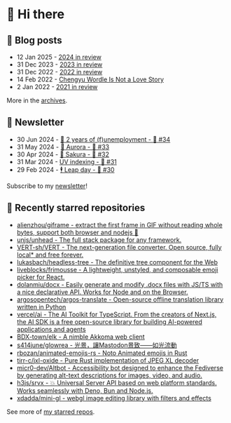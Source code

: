 # 👋 Hi there

## 📝 Blog posts

<!-- feed start -->
- 12 Jan 2025 - [2024 in review](https://cheeaun.com/blog/2025/01/2024-in-review/)
- 31 Dec 2023 - [2023 in review](https://cheeaun.com/blog/2023/12/2023-in-review/)
- 31 Dec 2022 - [2022 in review](https://cheeaun.com/blog/2022/12/2022-in-review/)
- 14 Feb 2022 - [Chengyu Wordle Is Not a Love Story](https://cheeaun.com/blog/2022/02/chengyu-wordle-is-not-a-love-story/)
- 2 Jan 2022 - [2021 in review](https://cheeaun.com/blog/2022/01/2021-in-review/)
<!-- feed end -->

More in the [archives](https://cheeaun.com/blog/archives/).

## 📰 Newsletter

<!-- newsletter start -->
- 30 Jun 2024 - [🎂 2 years of (f)unemployment - 🥫 #34](https://cheeaun.substack.com/p/2-years-of-funemployment-34)
- 31 May 2024 - [🌌 Aurora - 🥫 #33](https://cheeaun.substack.com/p/aurora-33)
- 30 Apr 2024 - [🌸 Sakura - 🥫 #32](https://cheeaun.substack.com/p/sakura-32)
- 31 Mar 2024 - [UV indexing - 🥫 #31](https://cheeaun.substack.com/p/uv-indexing-31)
- 29 Feb 2024 - [🕴️ Leap day - 🥫 #30](https://cheeaun.substack.com/p/leap-day-30)
<!-- newsletter end -->

Subscribe to my [newsletter](https://cheeaun.substack.com/)!

## 🌟 Recently starred repositories

<!-- starred repos start -->
- [alienzhou/giframe - extract the first frame in GIF without reading whole bytes,  support both browser and nodejs  📸](https://github.com/alienzhou/giframe)
- [unjs/unhead - The full stack <head> package for any framework.](https://github.com/unjs/unhead)
- [VERT-sh/VERT - The next-generation file converter. Open source, fully local* and free forever.](https://github.com/VERT-sh/VERT)
- [lukasbach/headless-tree - The definitive tree component for the Web](https://github.com/lukasbach/headless-tree)
- [liveblocks/frimousse - A lightweight, unstyled, and composable emoji picker for React.](https://github.com/liveblocks/frimousse)
- [dolanmiu/docx - Easily generate and modify .docx files with JS/TS with a nice declarative API. Works for Node and on the Browser.](https://github.com/dolanmiu/docx)
- [argosopentech/argos-translate - Open-source offline translation library written in Python](https://github.com/argosopentech/argos-translate)
- [vercel/ai - The AI Toolkit for TypeScript. From the creators of Next.js, the AI SDK is a free open-source library for building AI-powered applications and agents ](https://github.com/vercel/ai)
- [BDX-town/elk - A nimble Akkoma web client](https://github.com/BDX-town/elk)
- [s414june/glowrea - 光景，讓Mastodon景致——如光流動](https://github.com/s414june/glowrea)
- [rbozan/animated-emojis-rs - Noto Animated emojis in Rust](https://github.com/rbozan/animated-emojis-rs)
- [tirr-c/jxl-oxide - Pure Rust implementation of JPEG XL decoder](https://github.com/tirr-c/jxl-oxide)
- [micr0-dev/Altbot - Accessibility bot designed to enhance the Fediverse by generating alt-text descriptions for images, video, and audio.](https://github.com/micr0-dev/Altbot)
- [h3js/srvx - 💥 Universal Server API based on web platform standards. Works seamlessly with Deno, Bun and Node.js.](https://github.com/h3js/srvx)
- [xdadda/mini-gl - webgl image editing library with filters and effects ](https://github.com/xdadda/mini-gl)
<!-- starred repos end -->

See more of [my starred repos](https://github.com/stars/cheeaun/).
